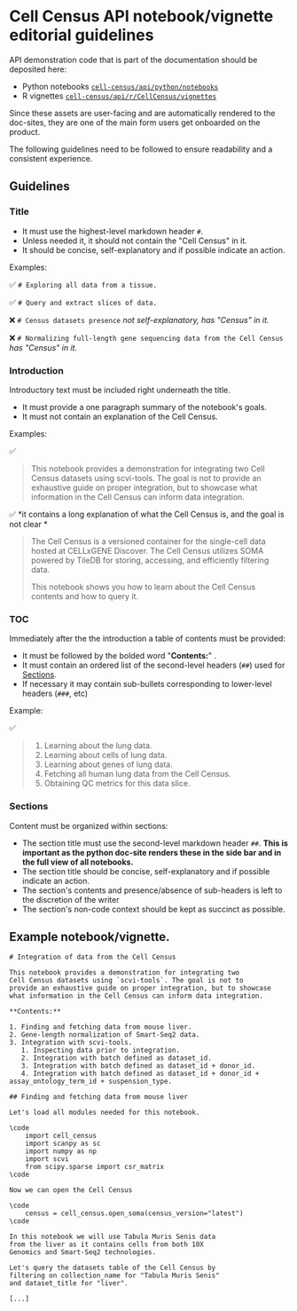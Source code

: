 # Cell Census API notebook/vignette editorial guidelines

API demonstration code that is part of the documentation should be deposited here: 

- Python notebooks [`cell-census/api/python/notebooks`](https://github.com/chanzuckerberg/cell-census/tree/main/api/python/notebooks)
- R vignettes [`cell-census/api/r/CellCensus/vignettes`](https://github.com/chanzuckerberg/cell-census/tree/main/api/r/CellCensus/vignettes)


Since these assets are user-facing and are automatically rendered to the doc-sites, they are one of the main form users get onboarded on the product. 

The following guidelines need to be followed to ensure readability and a consistent experience.

## Guidelines

### Title

* It must use the highest-level markdown header `#`.
* Unless needed it, it should not contain the "Cell Census" in it.
* It should be concise, self-explanatory and if possible indicate an action.

Examples:

:white_check_mark: `# Exploring all data from a tissue.`

:white_check_mark: `# Query and extract slices of data.`

:x: `# Census datasets presence` *not self-explanatory, has "Census" in it.*

:x: `# Normalizing full-length gene sequencing data from the Cell Census` *has "Census" in it.*

### Introduction

Introductory text must be included right underneath the title.

* It must provide a one paragraph summary of the notebook's goals.
* It must not contain an explanation of the Cell Census.

Examples: 

:white_check_mark:

> This notebook provides a demonstration for integrating two Cell Census datasets using scvi-tools. The goal is not to provide an exhaustive guide on proper integration, but to showcase what information in the Cell Census can inform data integration.

:white_check_mark: *it contains a long explanation of what the Cell Census is, and the goal is not clear *

> The Cell Census is a versioned container for the single-cell data hosted at CELLxGENE Discover. The Cell Census utilizes SOMA powered by TileDB for storing, accessing, and efficiently filtering data.
>
>This notebook shows you how to learn about the Cell Census contents and how to query it.

### TOC 

Immediately after the the introduction a table of contents must be provided:

* It must be followed by the bolded word "**Contents:**" . 
* It must contain an ordered list of the second-level headers (`##`) used for [Sections](#Sections).
* If necessary it may contain sub-bullets corresponding to lower-level headers (`###`, etc)

Example:

:white_check_mark:

> 1. Learning about the lung data.
>  1. Learning about cells of lung data.
>  1. Learning about genes of lung data.
> 1. Fetching all human lung data from the Cell Census.
> 1. Obtaining QC metrics for this data slice.

### Sections

Content must be organized within sections:

* The section title must use the second-level markdown header `##`. **This is important as the python doc-site renders these in the side bar and in the full view of all notebooks.**
* The section title should be concise, self-explanatory and if possible indicate an action.
* The section's contents and presence/absence of sub-headers is left to the discretion of the writer
* The section's non-code context should be kept as succinct as possible.


## Example notebook/vignette. 

```
# Integration of data from the Cell Census

This notebook provides a demonstration for integrating two 
Cell Census datasets using `scvi-tools`. The goal is not to 
provide an exhaustive guide on proper integration, but to showcase 
what information in the Cell Census can inform data integration.

**Contents:**

1. Finding and fetching data from mouse liver.
2. Gene-length normalization of Smart-Seq2 data.
3. Integration with scvi-tools.
   1. Inspecting data prior to integration.
   2. Integration with batch defined as dataset_id.
   3. Integration with batch defined as dataset_id + donor_id.
   4. Integration with batch defined as dataset_id + donor_id + assay_ontology_term_id + suspension_type.

## Finding and fetching data from mouse liver

Let's load all modules needed for this notebook.

\code
	import cell_census
	import scanpy as sc
	import numpy as np
	import scvi
	from scipy.sparse import csr_matrix
\code 

Now we can open the Cell Census 

\code 
	census = cell_census.open_soma(census_version="latest")
\code

In this notebook we will use Tabula Muris Senis data 
from the liver as it contains cells from both 10X 
Genomics and Smart-Seq2 technologies.

Let's query the datasets table of the Cell Census by 
filtering on collection_name for "Tabula Muris Senis" 
and dataset_title for "liver".

[...]
```
